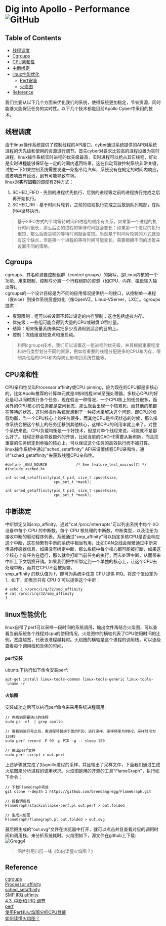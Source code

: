 # Dig into Apollo - Performance ![GitHub](https://img.shields.io/github/license/daohu527/Dig-into-Apollo.svg?style=popout)

## Table of Contents
- [线程调度](#schedule)
- [Cgroups](#cgroups)
- [CPU亲和性](#cpu)
- [中断绑定](#interrupt)
- [linux性能优化](#linux)
  - [Perf安装](#perf)
  - [火焰图](#flame_graph)
- [Reference](#reference)

我们主要从以下几个方面来优化我们的系统，使得系统更加稳定，节省资源，同时能够又能保证任务的实时性。以下几个技术都是目前Apollo Cyber中采用的技术。

<a name="schedule" />

## 线程调度
由于linux操作系统提供了控制线程的API接口，cyber通过系统提供的API对系统进程的优先级和使用的资源进行调节。首先cyber对要求比较高的进程设置为实时进程，linux操作系统实时进程的优先级最高，实时进程可以抢占其它线程，好处是实时进程能够保证在一定的时间内返回结果，这在自动驾驶控制系统非常关键，试想一下如果控制系统需要发送一条指令给汽车，系统没有在规定的时间内响应，或者响应有延迟，到有可能导致车祸。  
linux对**实时进程**的调度有2种方式：  
1. SCHED_FIFO - 先到的进程优先执行，后到的进程等之前的进程执行完成之后再开始执行。  
2. SCHED_RR - 基于时间片轮转，之前的进程执行完成之后放到队列尾部，在队列中循环执行。

> 基于FIFO方式的平均等待时间和进程的顺序有关系，如果第一个进程的执行时间很长，那么后面的进程的等待时间就会变长；如果第一个进程的执行很短，那么后面进程的等待时间就会变短。当然基于时间片轮转的方式就没有这个缺点，但是第一个进程的等待时间可能变长。需要根据不同的场景来设置不同的策略。

<a name="cgroups" />

## Cgroups
cgroups，其名称源自控制组群（control groups）的简写，是Linux内核的一个功能，用来限制、控制与分离一个行程组群的资源（如CPU、内存、磁盘输入输出等)。  
cgroups的一个设计目标是为不同的应用情况提供统一的接口，从控制单一进程（像nice）到操作系统层虚拟化（像OpenVZ，Linux-VServer，LXC）。cgroups提供：  
* 资源限制：组可以被设置不超过设定的内存限制；这也包括虚拟内存。
* 优先级：一些组可能会得到大量的CPU或磁盘IO吞吐量。
* 结算：用来衡量系统确实把多少资源用到适合的目的上。
* 控制：冻结组或检查点和重启动。

> 利用cgroups技术，我们可以设置这一组进程的优先级，并且根据重要程度和进行类型划分不同的资源，例如给重要的线程分配更多的CPU和内存，限制其他组的CPU和内存防止影响到系统性能等。

<a name="cpu" />

## CPU亲和性
CPU亲和性又叫Processor affinity或CPU pinning，应为现在的CPU都是多核心的，比如Apollo推荐的计算单元就是4核8线程intel至强处理器，多核心CPU的好处是可以同时执行多个任务，现在假设一种情况，一个CPU核上的任务很多，而另外的CPU核心的任务都是空闲状态，那么就会出现一个核累死，而其他的核都在等待的状态，这时候操作系统就想到了一种技术来解决这个问题，即CPU的负载均衡，当一个CPU核心上的任务很多，而其他CPU是空闲状态的时候，那么操作系统会把这个核上的任务迁移到其他核心，这样CPU的利用率就上来了。对整个系统来说，CPU负载均衡是一个好技术，但是对单个线程来说，可能就不是那么好了。线程迁移会导致额外的开销，比如当前的CACHE需要从新刷新，而且把重要的任务绑定到单独的核心上，可以保证这个任务的高效执行而不被打算。  
linux操作系统中通过"sched_setaffinity" API来设置线程CPU亲和性，通过"sched_getaffinity"来获取线程CPU亲和性。
```
#define _GNU_SOURCE             /* See feature_test_macros(7) */
#include <sched.h>

int sched_setaffinity(pid_t pid, size_t cpusetsize,
                      cpu_set_t *mask);

int sched_getaffinity(pid_t pid, size_t cpusetsize,
                      cpu_set_t *mask);
```


<a name="interrupt" />

## 中断绑定
中断绑定又叫smp_affinity，通过"cat /proc/interrupts"可以列出系统中每个 I/O 设备中每个 CPU 的中断数，每个 CPU 核处理的中断数，中断类型，以及注册为接收中断的驱动程序列表。系统通过"smp_affinity"可以指定多核CPU是否会响应这个中断，这在频繁有中断的系统中相当有用，比如CAN总线会频繁通过中断来传递传感器信息，如果没有绑定中断，那么系统中每个核心都可能被打断，如果这个核心上有任务在运行，那么就会打断当前任务的执行，而去处理中断，从而带来中断上下文切换开销。如果我们把中断绑定到一个单独的核心上，让这个CPU去处理中断，而其它CPU不会被频繁。  
smp_affinity 的默认值为 f，即可为系统中任意 CPU 提供 IRQ。将这个值设定为 1，如下，即表示只有 CPU 0 可以提供这个中断：  
```
# echo 1 >/proc/irq/32/smp_affinity
# cat /proc/irq/32/smp_affinity
1
```



<a name="linux" />

## linux性能优化
linux自带了perf可以采样一段时间的系统调用，输出文件再结合火焰图，可以查看当前系统各个线程对cpu的使用情况，火焰图中的横轴代表了CPU使用时间的比例，宽度越宽，代表该进程越耗时。火焰图的横轴是这个进程的调用栈，可以逐级查看每个调用栈和具体的时间。 

<a name="perf" />

#### perf安装
ubuntu下执行如下命令安装perf:  
```
apt-get install linux-tools-common linux-tools-generic linux-tools-`uname -r`
``` 

<a name="flame_graph" />

#### 火焰图
安装成功之后可以执行perf命令来采用系统进程调用:  
```
// 先找到需要统计的线程
sudo ps -ef  | grep apollo

// 查看到进行号之后，用进程号替换下面的PID，进行采样，采样频率为99HZ，采样时间为120秒
sudo perf record -F 99 -p PID -g -- sleep 120

// 输出perf文件
sudo perf script > out.perf
```
上述步骤就完成了对apollo进程的采样，并且输出了采样文件，下面我们通过生成火焰图来分析进程的调用状况。火焰图是用的开源的工具"FlameGraph"，执行如下命令：  
```
// 下载FlameGraph项目
git clone --depth 1 https://github.com/brendangregg/FlameGraph.git

// 折叠调用栈
FlameGraph/stackcollapse-perf.pl out.perf > out.folded

// 生成火焰图
FlameGraph/flamegraph.pl out.folded > out.svg

```

最后把生成的"out.svg"文件在浏览器中打开，就可以点击并且查看对应的调用时间和调用栈，来分析系统耗时。火焰图如下，源文件在github上下载:  
![Gregg4](https://github.com/daohu527/Dig-into-Apollo/blob/master/performance/Gregg4.svg)  
> 图片引用自阮一峰《如何读懂火焰图？》



<a name="reference" />

## Reference
[cgroups](https://zh.wikipedia.org/wiki/Cgroups)  
[Processor affinity](https://en.wikipedia.org/wiki/Processor_affinity)  
[sched_setaffinity](https://linux.die.net/man/2/sched_setaffinity)  
[SMP IRQ affinity](https://www.kernel.org/doc/Documentation/IRQ-affinity.txt)  
[4.3. 中断和 IRQ 调节](https://access.redhat.com/documentation/zh-cn/red_hat_enterprise_linux/6/html/performance_tuning_guide/s-cpu-irq)  
[perf](http://www.brendangregg.com/perf.html)  
[使用Perf和火焰图分析CPU性能](http://senlinzhan.github.io/2018/03/18/perf/)    
[如何读懂火焰图？](http://www.ruanyifeng.com/blog/2017/09/flame-graph.html)   